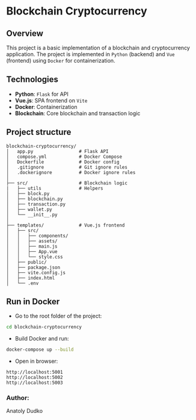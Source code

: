 # Blockchain Cryptocurrency

## Overview

This project is a basic implementation of a blockchain and cryptocurrency application. The project is implemented 
in `Python` (backend) and `Vue` (frontend) using `Docker` for containerization.

## Technologies
- **Python**: `Flask` for API
- **Vue.js**: SPA frontend on `Vite`
- **Docker**: Containerization
- **Blockchain**: Core blockchain and transaction logic

## Project structure
```
blockchain-cryptocurrency/
│   app.py                 # Flask API
│   compose.yml            # Docker Compose
│   Dockerfile             # Docker config
│   .gitignore             # Git ignore rules
│   .dockerignore          # Docker ignore rules
│
├── src/                   # Blockchain logic
|   ├── utils              # Helpers
│   ├── block.py
│   ├── blockchain.py
│   ├── transaction.py
│   ├── wallet.py
│   └── __init__.py
│
├── templates/             # Vue.js frontend
│   ├── src/
│   │   ├── components/
│   │   ├── assets/
│   │   ├── main.js
│   │   ├── App.vue
│   │   └── style.css
│   ├── public/
│   ├── package.json
│   ├── vite.config.js
│   ├── index.html
│   └── .env
```

## Run in Docker

- Go to the root folder of the project:
```sh
cd blockchain-cryptocurrency
```

- Build Docker and run:
```sh
docker-compose up --build
```

- Open in browser:
```
http://localhost:5001
http://localhost:5002
http://localhost:5003
```

### Author: 
Anatoly Dudko

